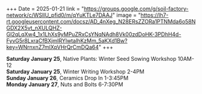 +++
Date = 2025-01-21
link = "https://groups.google.com/g/soil-factory-network/c/WSIlU_pfid0/m/qYuKTLe7DAAJ"
image = "https://lh7-rt.googleusercontent.com/docsz/AD_4nXeg_N28ERsZZORa1PTNMda6o58NGDX2X5vt_nXULQHZ-GI2qLqXw4_1x1LhXs9yMPuZRxCsYNqNAdh8Vk00zdDoHK-3PDhH4d-FyvG5r8LxraCfBXjmIRYlwtalhKzMm_5aKXd1Bw?key=WNrnxnZ7mlXpVHrQrCmDQa64"
+++

**Saturday January 25**, Native Plants: Winter Seed Sowing Workshop 10AM-12 \
**Saturday January 25**, Winter Writing Workshop 2-4PM \
**Sunday January 26**, Ceramics Drop In 1-3:45PM \
**Monday January 27**, Nuts and Bolts 6-7:30PM

<!--more-->